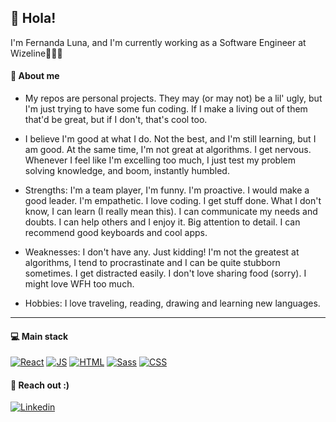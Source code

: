 ## 👋  Hola!
I'm Fernanda Luna, and I'm currently working as a Software Engineer at Wizeline👩🏻‍💻

#### 🌸  About me
- My repos are personal projects. They may (or may not) be a lil' ugly, but I'm just trying to have some fun coding. If I make a living out of them that'd be great, but if I don't, that's cool too. 
- I believe I'm good at what I do. Not the best, and I'm still learning, but I am good. At the same time, I'm not great at algorithms. I get nervous. Whenever I feel like I'm excelling too much, I just test my problem solving knowledge, and boom, instantly humbled. 
- Strengths: I'm a team player, I'm funny. I'm proactive. I would make a good leader. I'm empathetic. I love coding. I get stuff done. What I don't know, I can learn (I really mean this). I can communicate my needs and doubts. I can help others and I enjoy it. Big attention to detail. I can recommend good keyboards and cool apps. 
- Weaknesses: I don't have any. Just kidding! I'm not the greatest at algorithms, I tend to procrastinate and I can be quite stubborn sometimes. I get distracted easily. I don't love sharing food (sorry). I might love WFH too much. 

- Hobbies: I love traveling, reading, drawing and learning new languages. 

<hr>

#### 💻  Main stack
[![React](https://img.shields.io/badge/-React-black?style=flat-square&logo=react&link=https://github.com/ferlu/)](https://github.com/ferlu/) [![JS](https://img.shields.io/badge/-JS-black?style=flat-square&logo=javascript&link=https://github.com/ferlu/)](https://github.com/ferlu/) [![HTML](https://img.shields.io/badge/-HTML-E34F26?style=flat-square&logo=html5&logoColor=white&link=https://github.com/ferlu/)](https://github.com/ferlu/) [![Sass](https://img.shields.io/badge/-Sass-FF69B4?style=flat-square&logo=sass&logoColor=white&link=https://github.com/ferlu/)](https://github.com/ferlu/) [![CSS](https://img.shields.io/badge/-CSS-1572B6?style=flat-square&logo=css3&link=https://github.com/ferlu/)](https://github.com/ferlu/)


#### 📮  Reach out :)
[![Linkedin](https://img.shields.io/badge/-LinkedIn-blue?style=flat-square&logo=linkedin&logoColor=white&link=https://www.linkedin.com/in/fernandalu/)](https://www.linkedin.com/in/fernandalu/)


<!--
**ferlu/ferlu** is a ✨ _special_ ✨ repository because its `README.md` (this file) appears on your GitHub profile.

Here are some ideas to get you started:

- 🔭 I’m currently working on ...
- 🌱 I’m currently learning ...
- 👯 I’m looking to collaborate on ...
- 🤔 I’m looking for help with ...
- 💬 Ask me about ...
- 📫 How to reach me: ...
- 😄 Pronouns: ...
- ⚡ Fun fact: ...
-->
